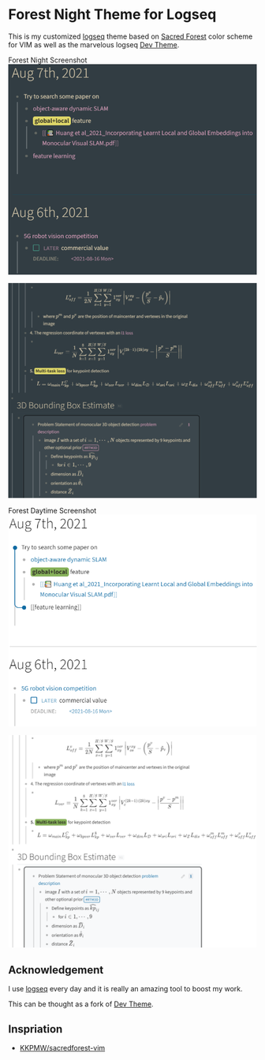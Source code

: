 # Forest Night Theme for Logseq

This is my customized [logseq](logseq.com) theme based on [Sacred Forest](https://github.com/karoliskoncevicius/sacredforest-vim) color scheme for VIM as well as the marvelous logseq [Dev Theme](https://github.com/pengx17/logseq-dev-theme).

Forest Night Screenshot
![screenshot of forest night 1](assets/dark1.png)

![screenshot of forest night 2](assets/dark2.png)

Forest Daytime Screenshot
![screenshot of forest daytime 1](assets/white1.png)

![screenshot of forest daytime 2](assets/white2.png)

## Acknowledgement

I use [logseq](logseq.com) every day and it is really an amazing tool to boost my work. 

This can be thought as a fork of [Dev Theme](https://github.com/pengx17/logseq-dev-theme).

## Inspriation

- [KKPMW/sacredforest-vim](https://github.com/karoliskoncevicius/sacredforest-vim)

